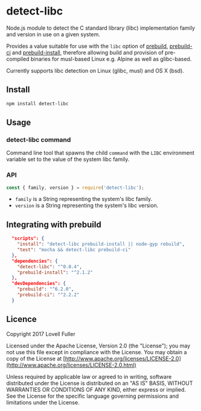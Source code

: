 # detect-libc

Node.js module to detect the C standard library (libc) implementation
family and version in use on a given system.

Provides a value suitable for use with the `libc` option of
[prebuild](https://www.npmjs.com/package/prebuild),
[prebuild-ci](https://www.npmjs.com/package/prebuild-ci) and
[prebuild-install](https://www.npmjs.com/package/prebuild-install),
therefore allowing build and provision of pre-compiled binaries
for musl-based Linux e.g. Alpine as well as glibc-based.

Currently supports libc detection on Linux (glibc, musl) and OS X (bsd).

## Install

```sh
npm install detect-libc
```

## Usage

### detect-libc command

Command line tool that spawns the child `command` with the `LIBC`
environment variable set to the value of the system libc family.

### API

```js
const { family, version } = require('detect-libc');
```

* `family` is a String representing the system's libc family.
* `version` is a String representing the system's libc version.

## Integrating with prebuild

```json
  "scripts": {
    "install": "detect-libc prebuild-install || node-gyp rebuild",
    "test": "mocha && detect-libc prebuild-ci"
  },
  "dependencies": {
    "detect-libc": "^0.0.4",
    "prebuild-install": "^2.1.2"
  },
  "devDependencies": {
    "prebuild": "^6.2.0",
    "prebuild-ci": "^2.2.2"
  }
```

## Licence

Copyright 2017 Lovell Fuller

Licensed under the Apache License, Version 2.0 (the "License");
you may not use this file except in compliance with the License.
You may obtain a copy of the License at [http://www.apache.org/licenses/LICENSE-2.0](http://www.apache.org/licenses/LICENSE-2.0.html)

Unless required by applicable law or agreed to in writing, software
distributed under the License is distributed on an "AS IS" BASIS,
WITHOUT WARRANTIES OR CONDITIONS OF ANY KIND, either express or implied.
See the License for the specific language governing permissions and
limitations under the License.
